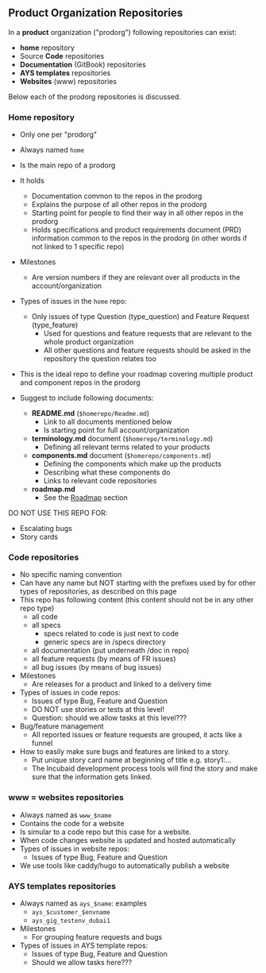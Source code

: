##  Product Organization Repositories

In a **product** organization ("prodorg") following repositories can exist:

- **home** repository
- Source **Code** repositories
- **Documentation** (GitBook) repositories
- **AYS templates** repositories
- **Websites** (www) repositories

Below each of the prodorg repositories is discussed.


### Home repository

- Only one per "prodorg"
- Always named `home`
- Is the main repo of a prodorg
- It holds
  - Documentation common to the repos in the prodorg
  - Explains the purpose of all other repos in the prodorg
  - Starting point for people to find their way in all other repos in the prodorg
  - Holds specifications and product requirements document (PRD) information common to the repos in the prodorg (in other words if not linked to 1 specific repo)
- Milestones
  - Are version numbers if they are relevant over all products in the account/organization
- Types of issues in the ``home`` repo:
  - Only issues of type Question (type_question) and Feature Request (type_feature)
    - Used for questions and feature requests that are relevant to the whole product organization
    - All other questions and feature requests should be asked in the repository the question relates too
- This is the ideal repo to define your roadmap covering multiple product and component repos in the prodorg

- Suggest to include following documents:
  - **README.md** (```$homerepo/Readme.md```)
    - Link to all documents mentioned below
    - Is starting point for full account/organization
  - **terminology.md** document (```$homerepo/terminology.md```)
    - Defining all relevant terms related to your products
  - **components.md** document (```$homerepo/components.md```)
    - Defining the components which make up the products
    - Describing what these components do
    - Links to relevant code repositories
  - **roadmap.md**
    - See the [Roadmap](roadmap.md) section

DO NOT USE THIS REPO FOR:
- Escalating bugs
- Story cards


### Code repositories

- No specific naming convention
- Can have any name but NOT starting with the prefixes used by for other types of repositories, as described on this page
- This repo has following content (this content should not be in any other repo type)
    - all code
    - all specs
        - specs related to code is just next to code
        - generic specs are in /specs directory
    - all documentation (put underneath /doc in repo)
    - all feature requests (by means of FR issues)
    - all bug issues (by means of bug issues)
- Milestones
  - Are releases for a product and linked to a delivery time
- Types of issues in code repos:
  - Issues of type Bug, Feature and Question
  - DO NOT use stories or tests at this level!
  - Question: should we allow tasks at this level???
- Bug/feature management
    - All reported issues or feature requests are grouped, it acts like a funnel
- How to easily make sure bugs and features are linked to a story.
  - Put unique story card name at beginning of title e.g. story1:...
  - The Incubaid development process tools will find the story and make sure that the information gets linked.


### www = websites repositories

- Always named as ```www_$name```
- Contains the code for a website
- Is simular to a code repo but this case for a website.
- When code changes website is updated and hosted automatically
- Types of issues in website repos:
    - Issues of type Bug, Feature and Question
- We use tools like caddy/hugo to automatically publish a website

### AYS templates repositories

- Always named as ```ays_$name```: examples
  - ```ays_$customer_$envname```
  - ```ays_gig_testenv_dubai1```
- Milestones
  - For grouping feature requests and bugs
- Types of issues in AYS template repos:
    - Issues of type Bug, Feature and Question
    - Should we allow tasks here???
